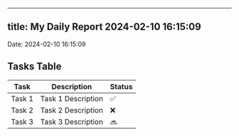 
---
title: My Daily Report 2024-02-10 16:15:09
---

Date: 2024-02-10 16:15:09

## Tasks Table

| Task | Description | Status |
|------|-------------|--------|
| Task 1 | Task 1 Description | ✅ |
| Task 2 | Task 2 Description | ❌ |
| Task 3 | Task 3 Description | 🔜 |
